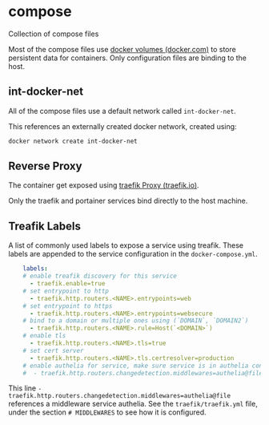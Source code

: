 # compose

Collection of compose files

Most of the compose files use [docker volumes (docker.com)](https://docs.docker.com/storage/volumes/) to store persistent data for containers. Only configuration files are binding to the host.

## int-docker-net

All of the compose files use a default network called `int-docker-net`.

This references an externally created docker network, created using:

```bash
docker network create int-docker-net
```

## Reverse Proxy

The container get exposed using [traefik Proxy (traefik.io)](https://traefik.io/traefik/).

Only the traefik and portainer services bind directly to the host machine.

## Treafik Labels

A list of commonly used labels to expose a service using treafik. These labels are appended to the service configuration in the `docker-compose.yml`.

```yaml
    labels:
    # enable treafik discovery for this service
      - traefik.enable=true
    # set entrypoint to http
      - traefik.http.routers.<NAME>.entrypoints=web
    # set entrypoint to https
      - traefik.http.routers.<NAME>.entrypoints=websecure
    # bind to a domain or multiple ones using (`DOMAIN`, `DOMAIN2`)
      - traefik.http.routers.<NAME>.rule=Host(`<DOMAIN>`)
    # enable tls
      - traefik.http.routers.<NAME>.tls=true
    # set cert server
      - traefik.http.routers.<NAME>.tls.certresolver=production
    # enable authelia for service, make sure service is in authelia config
    #  - traefik.http.routers.changedetection.middlewares=authelia@file
```

This line `- traefik.http.routers.changedetection.middlewares=authelia@file` references a middleware service authelia. See the `traefik/traefik.yml` file, under the section `# MIDDLEWARES` to see how it is configured.


